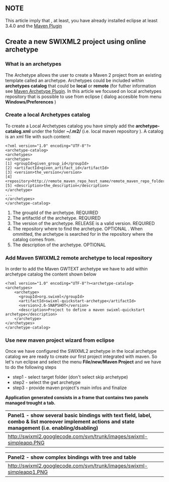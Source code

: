 ## NOTE ##
This article imply that , at least, you have already installed eclipse at least 3.4.0 and the [Maven Plugin](http://m2eclipse.sonatype.org/update/)


## Create a new SWIXML2 project using online archetype ##

### What is an archetypes ###

The Archetype allows the user to create a Maven 2 project from an existing template called an archetype. Archetypes could be included within **archetypes catalog** that could be **local** or **remote** (for futher information see [Maven Archetype Plugin](http://maven.apache.org/plugins/maven-archetype-plugin/).
In this article we focused on local archetypes repository that is possible to use from eclipse ( dialog accesible from menu **Windows/Preferences** )

### Create a local Archetypes catalog ###

To create a Local Archetypes catalog you have simply add the **archetype-catalog.xml** under the folder **~/.m2/** (i.e. local maven repository ).
A catalog is an xml file with such content:

```
<?xml version="1.0" encoding="UTF-8"?>
<archetype-catalog>
<archetypes>
<archetype>
[1] <groupId>given_group_id</groupId>
[2] <artifactId>given_artifact_id</artifactId>
[3] <version>the_version</version>
[4] <repository>http://remote_maven_repo_host_name/remote_maven_repo_folder</repository>
[5] <description>the_description</description>
</archetype>
...
</archetypes>
</archetype-catalog>
```

  1. The groupId of the archetype. REQUIRED
  1. The artifactId of the archetype. REQUIRED
  1. The version of the archetype. RELEASE is a valid version. REQUIRED
  1. The repository where to find the archetype. OPTIONAL . When ommitted, the archetype is searched for in the repository where the catalog comes from.
  1. The description of the archetype. OPTIONAL


### Add Maven SWIXML2 remote archetype to local repository ###

In order to add the Maven GWTEXT archetype we have to add within archetype catalog the content shown below

```
<?xml version="1.0" encoding="UTF-8"?><archetype-catalog>
<archetypes>
    <archetype>
      <groupId>org.swixml</groupId>
      <artifactId>swixml-quickstart-archetype</artifactId>
      <version>2.6-SNAPSHOT</version>
      <description>Project to define a maven swixml-quickstart archetype</description>
    </archetype>
</archetypes>
</archetype-catalog>
```

### Use new maven project wizard from eclipse ###

Once we have configured the SWIXML2 archetype in the local archetype catalog we are ready to create our first project integrated with maven. So let's run eclipse and select the menu **File/new/Maven Project** and we have to do the following steps

  * step1 - select target folder (don't select skip archetype)
  * step2 - select the gwt archetype
  * step3 - provide maven project's main infos and finalize

**Application generated consists in a frame that contains two panels managed trought a tab.**

|Panel1 - show several basic bindings with text field, label, combo & list moreover implement actions and state management (i.e. enabling/dsabling) |
|:--------------------------------------------------------------------------------------------------------------------------------------------------|
|http://swixml2.googlecode.com/svn/trunk/images/swixml-simpleapp.PNG|

|Panel2 - show complex bindings with tree and table |
|:--------------------------------------------------|
|http://swixml2.googlecode.com/svn/trunk/images/swixml-simpleapp1.PNG|